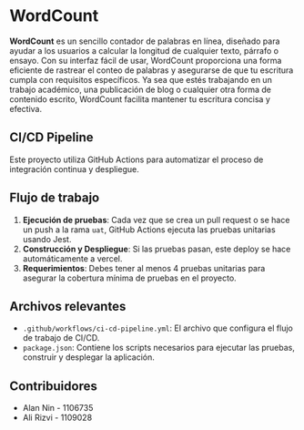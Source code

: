 # WordCount

**WordCount** es un sencillo contador de palabras en línea, diseñado para ayudar a los usuarios a calcular la longitud de cualquier texto, párrafo o ensayo. Con su interfaz fácil de usar, WordCount proporciona una forma eficiente de rastrear el conteo de palabras y asegurarse de que tu escritura cumpla con requisitos específicos. Ya sea que estés trabajando en un trabajo académico, una publicación de blog o cualquier otra forma de contenido escrito, WordCount facilita mantener tu escritura concisa y efectiva.

## CI/CD Pipeline

Este proyecto utiliza GitHub Actions para automatizar el proceso de integración continua y despliegue.

## Flujo de trabajo

1. **Ejecución de pruebas**: Cada vez que se crea un pull request o se hace un push a la rama `uat`, GitHub Actions ejecuta las pruebas unitarias usando Jest.
2. **Construcción y Despliegue**: Si las pruebas pasan, este deploy se hace automáticamente a vercel.
3. **Requerimientos**: Debes tener al menos 4 pruebas unitarias para asegurar la cobertura mínima de pruebas en el proyecto.

## Archivos relevantes

- `.github/workflows/ci-cd-pipeline.yml`: El archivo que configura el flujo de trabajo de CI/CD.
- `package.json`: Contiene los scripts necesarios para ejecutar las pruebas, construir y desplegar la aplicación.

## Contribuidores

- Alan Nin - 1106735
- Ali Rizvi - 1109028
